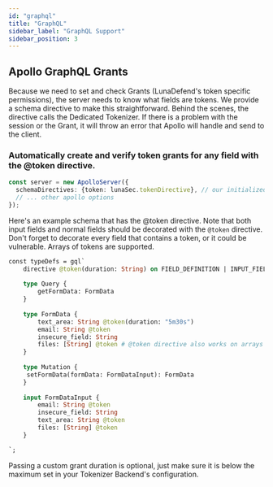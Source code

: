 ```yaml
---
id: "graphql"
title: "GraphQL"
sidebar_label: "GraphQL Support"
sidebar_position: 3
---
```

<!--
  ~ Copyright by LunaSec (owned by Refinery Labs, Inc)
  ~
  ~ Licensed under the Creative Commons Attribution-ShareAlike 4.0 International
  ~ (the "License"); you may not use this file except in compliance with the
  ~ License. You may obtain a copy of the License at
  ~
  ~ https://creativecommons.org/licenses/by-sa/4.0/legalcode
  ~
  ~ See the License for the specific language governing permissions and
  ~ limitations under the License.
  ~
-->
## Apollo GraphQL Grants

Because we need to set and check Grants (LunaDefend's token specific permissions), the server needs to know what fields are tokens.
We provide a schema directive to make this straightforward.  Behind the scenes, the directive calls the Dedicated Tokenizer.
If there is a problem with the session or the Grant, it will throw an error that Apollo will handle and send to the client.

### Automatically create and verify token grants for any field with the @token directive.

```typescript
const server = new ApolloServer({
  schemaDirectives: {token: lunaSec.tokenDirective}, // our initialized instance of the @lunasec/node-sdk
  // ... other apollo options
});
```
Here's an example schema that has the @token directive. Note that both input fields and normal fields should be decorated with the `@token` directive.  Don't forget to decorate every
field that contains a token, or it could be vulnerable.  Arrays of tokens are supported.
```graphql
const typeDefs = gql`
    directive @token(duration: String) on FIELD_DEFINITION | INPUT_FIELD_DEFINITION
    
    type Query {
        getFormData: FormData
    }
    
    type FormData {
        text_area: String @token(duration: "5m30s")
        email: String @token
        insecure_field: String
        files: [String] @token # @token directive also works on arrays of tokens
    }
    
    type Mutation {
     setFormData(formData: FormDataInput): FormData
    }
    
    input FormDataInput {
        email: String @token
        insecure_field: String
        text_area: String @token
        files: [String] @token
    }

`;
```

Passing a custom grant duration is optional, just make sure it is below the maximum set in your Tokenizer Backend's configuration.

